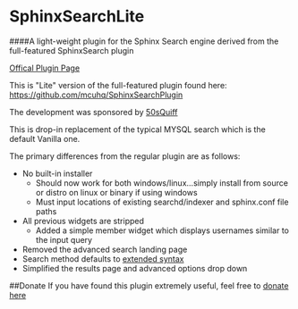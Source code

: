 SphinxSearchLite
============

####A light-weight plugin for the Sphinx Search engine derived from the full-featured SphinxSearch plugin


[Offical Plugin Page](http://vanillaforums.org/addon/sphinxsearchlite-plugin)


This is "Lite" version of the full-featured plugin found here: https://github.com/mcuhq/SphinxSearchPlugin

The development was sponsored by [50sQuiff](http://vanillaforums.org/profile/40383/50sQuiff)

This is drop-in replacement of the typical MYSQL search which is the default Vanilla one.

The primary differences from the regular plugin are as follows:

 - No built-in installer
    - Should now work for both windows/linux...simply install from source or distro on linux or binary if using windows
    - Must input locations of existing searchd/indexer and sphinx.conf file paths
 - All previous widgets are stripped
    - Added a simple member widget which displays usernames similar to the input query
 - Removed the advanced search landing page
 - Search method defaults to [extended syntax](http://sphinxsearch.com/docs/current.html#extended-syntax)
 - Simplified the results page and advanced options drop down

##Donate
If you have found this plugin extremely useful, feel free to [donate here](https://www.paypal.com/cgi-bin/webscr?cmd=_donations&business=kapotchy%40gmail%2ecom&lc=US&item_name=Sphinx%20Search&no_note=0&currency_code=USD&bn=PP%2dDonationsBF%3abtn_donateCC_LG%2egif%3aNonHostedGuest)

